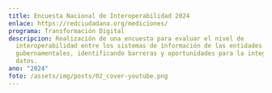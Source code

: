 ```yaml
---
title: Encuesta Nacional de Interoperabilidad 2024
enlace: https://redciudadana.org/mediciones/
programa: Transformación Digital
descripcion: Realización de una encuesta para evaluar el nivel de
  interoperabilidad entre los sistemas de información de las entidades
  gubernamentales, identificando barreras y oportunidades para la integración de
  datos.
ano: "2024"
foto: /assets/img/posts/02_cover-youtube.png
---
```

